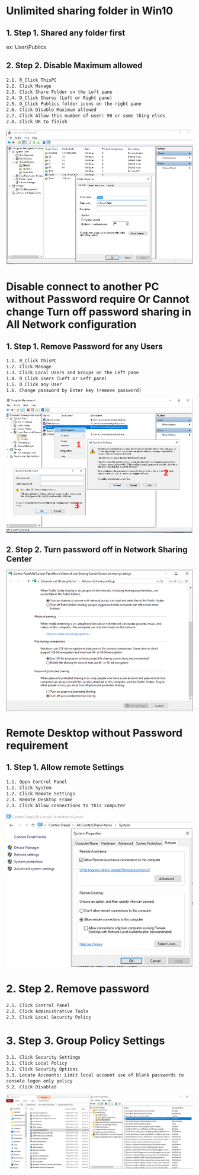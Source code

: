 # Unlimited sharing folder in Win10

## 1. Step 1. Shared any folder first
ex: User\Publics
## 2. Step 2. Disable Maximum allowed
	2.1. R_Click ThisPC
	2.2. Click Manage
	2.3. Click Share Folder on the Left pane
	2.4. D_Click Shares (Left or Right pane)
	2.5. D_Click Publics folder icons on the right pane
	2.6. Click Disable Maximum allowed
	2.7. Click Allow this number of user: 90 or some thing elses
	2.8. Click OK to finish
![Unlimited sharing folder in Win10](https://github.com/thinhdoanvu/Office/blob/master/Hinh_Anh/unlimited%20sharing%20folder%20in%20Win10.PNG)
  
# Disable connect to another PC without Password require Or Cannot change Turn off password sharing in All Network configuration

## 1. Step 1. Remove Password for any Users
	1.1. R_Click ThisPC
	1.2. Click Manage
	1.3. Click Local Users and Groups on the Left pane
	1.4. D_Click Users (Left or Left pane)
	1.5. D_Click any User
	1.6. Change password by Enter key (remove password) 
![Remove Users password](https://github.com/thinhdoanvu/Office/blob/master/Hinh_Anh/Remove%20password.png)
## 2. Step 2. Turn password off in Network Sharing Center 
![Cannot change Turn password off sharing](https://github.com/thinhdoanvu/Office/blob/master/Hinh_Anh/Cannot%20change%20Turn%20off%20password%20sharing.PNG)

# Remote Desktop without Password requirement

## 1. Step 1. Allow remote Settings
	1.1. Open Control Panel
	1.1. Click System
	1.2. Click Remote Settings
	2.3. Remote Desktop Frame
	2.3. Click Allow connections to this computer
![Allow remote Settings](https://github.com/thinhdoanvu/Office/blob/master/Hinh_Anh/Allow%20Remote%20Settings.PNG)
# 2. Step 2. Remove password
	2.1. Click Control Panel 
	2.2. Click Administrative Tools
	2.3. Click Local Security Policy
# 3. Step 3. Group Policy Settings
	3.1. Click Security Settings 
	3.1. Click Local Policy
	3.2. Click Security Options
	3.3. Locate Accounts: Limit local account use of blank passwords to console logon only policy
	3.2. Click Disabled
![blank passwords for remote](https://github.com/thinhdoanvu/Office/blob/master/Hinh_Anh/Disabled%20Password%20Remote%20Desktop.PNG)
